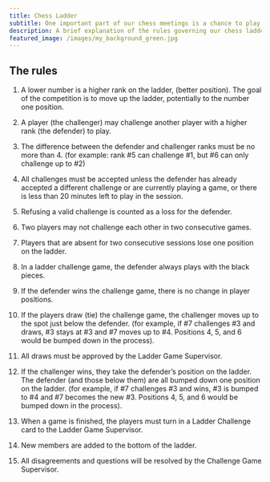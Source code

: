 ```yaml
---
title: Chess Ladder
subtitle: One important part of our chess meetings is a chance to play competitive face-to-face games with each other. To add a little more interest, we have an ongoing chess ladder competition. The rules governing this activity are detailed below.
description: A brief explanation of the rules governing our chess ladder.
featured_image: /images/my_background_green.jpg
---
```


## The rules

1.	A lower number is a higher rank on the ladder, (better position). The goal of the competition is to move up the ladder, potentially to the number one position.

2.	A player (the challenger) may challenge another player with a higher rank (the defender) to play.

3.	The difference between the defender and challenger ranks must be no more than 4.
(for example: rank #5 can challenge #1, but #6 can only challenge up to #2)

4.	All challenges must be accepted unless the defender has already accepted a different challenge or are currently playing a game, or there is less than 20 minutes left to play in the session.

5.	Refusing a valid challenge is counted as a loss for the defender.

6.	Two players may not challenge each other in two consecutive games.

7.	Players that are absent for two consecutive sessions lose one position on the ladder.

8.	In a ladder challenge game, the defender always plays with the black pieces.

9.	If the defender wins the challenge game, there is no change in player positions.

10.	If the players draw (tie) the challenge game, the challenger moves up to the spot just below the defender. 
(for example, if #7 challenges #3 and draws, #3 stays at #3 and #7 moves up to #4. Positions 4, 5, and 6 would be bumped down in the process).

11.	All draws must be approved by the Ladder Game Supervisor.

12.	If the challenger wins, they take the defender’s position on the ladder. The defender (and those below them) are all bumped down one position on the ladder.
(for example, if #7 challenges #3 and wins, #3 is bumped to #4 and #7 becomes the new #3. Positions 4, 5, and 6 would be bumped down in the process).

13.	When a game is finished, the players must turn in a Ladder Challenge card to the Ladder Game Supervisor.

14.	New members are added to the bottom of the ladder.

15.	All disagreements and questions will be resolved by the Challenge Game Supervisor.

